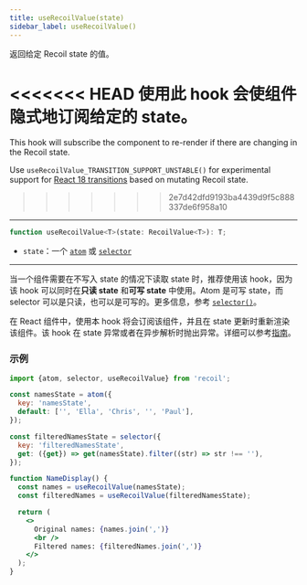 ```yaml
---
title: useRecoilValue(state)
sidebar_label: useRecoilValue()
---
```


返回给定 Recoil state 的值。

<<<<<<< HEAD
使用此 hook 会使组件隐式地订阅给定的 state。
=======
This hook will subscribe the component to re-render if there are changing in the Recoil state.

Use `useRecoilValue_TRANSITION_SUPPORT_UNSTABLE()` for experimental support for [React 18 transitions](/blog/2022/01/28/0.6.0-release#concurrent-rendering-and-transitions) based on mutating Recoil state.
>>>>>>> 2e7d42dfd9193ba4439d9f5c888337de6f958a10

---

```jsx
function useRecoilValue<T>(state: RecoilValue<T>): T;
```

- `state`：一个 [`atom`](/docs/api-reference/core/atom) 或 [`selector`](/docs/api-reference/core/selector)

---

当一个组件需要在不写入 state 的情况下读取 state 时，推荐使用该 hook，因为该 hook 可以同时在**只读 state** 和**可写 state** 中使用。Atom 是可写 state，而 selector 可以是只读，也可以是可写的。更多信息，参考 [`selector()`](/docs/api-reference/core/selector)。

在 React 组件中，使用本 hook 将会订阅该组件，并且在 state 更新时重新渲染该组件。该 hook 在 state 异常或者在异步解析时抛出异常。详细可以参考[指南](/docs/guides/asynchronous-data-queries)。

### 示例

```jsx
import {atom, selector, useRecoilValue} from 'recoil';

const namesState = atom({
  key: 'namesState',
  default: ['', 'Ella', 'Chris', '', 'Paul'],
});

const filteredNamesState = selector({
  key: 'filteredNamesState',
  get: ({get}) => get(namesState).filter((str) => str !== ''),
});

function NameDisplay() {
  const names = useRecoilValue(namesState);
  const filteredNames = useRecoilValue(filteredNamesState);

  return (
    <>
      Original names: {names.join(',')}
      <br />
      Filtered names: {filteredNames.join(',')}
    </>
  );
}
```
